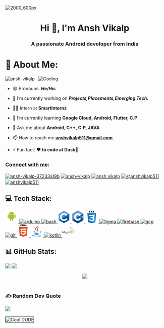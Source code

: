 ![2000_600px](https://user-images.githubusercontent.com/92860846/192116488-2ece1a36-465f-4c27-a71d-4e72f553000b.gif)
<h1 align="center">Hi 👋, I'm Ansh Vikalp</h1>
<h3 align="center">A passionate Android developer from India</h3>
<h1>💫 About Me:</h1>
<img src="https://user-images.githubusercontent.com/92860846/192116238-f0a2f976-265f-460f-ad0a-83ef612ca989.gif" align="right" width = "400" alt= "Coding">

<p align="left"> <img src="https://komarev.com/ghpvc/?username=ansh-vikalp&label=Profile%20views&color=0e75b6&style=flat" alt="ansh-vikalp" /> </p>

- 😄 Pronouns: ***He/His***

- 🔭 I’m currently working on ***Projects,Placements,Emerging Tech.***

- 👨‍🎓 Intern at __SmartInternz__

- 🌱 I’m currently learning **Google Cloud, Android, Flutter, C.P**

- 💬 Ask me about **Android, C++, C.P, JAVA**

- 📫 How to reach me **anshvikalp511@gmail.com**

- ⚡ Fun fact: **❤ to code at Dusk🌆**

<h3 align="left" >Connect with me:</h3>
<p align="left">
<a href="https://linkedin.com/in/ansh-vikalp-37233a19b" target="blank"><img align="center" src="https://raw.githubusercontent.com/rahuldkjain/github-profile-readme-generator/master/src/images/icons/Social/linked-in-alt.svg" alt="ansh-vikalp-37233a19b" height="30" width="40" /></a>
<a href="https://stackoverflow.com/users/16648142/ansh-vikalp" target="blank"><img align="center" src="https://raw.githubusercontent.com/rahuldkjain/github-profile-readme-generator/master/src/images/icons/Social/stack-overflow.svg" alt="ansh-vikalp" height="30" width="40" /></a>
<a href="https://www.youtube.com/channel/UCVj3Jypx3oY3c5Xk6Tyu-zw" target="blank"><img align="center" src="https://raw.githubusercontent.com/rahuldkjain/github-profile-readme-generator/master/src/images/icons/Social/youtube.svg" alt="ansh vikalp" height="30" width="40" /></a>
<a href="https://www.hackerrank.com/anshvikalp511" target="blank"><img align="center" src="https://raw.githubusercontent.com/rahuldkjain/github-profile-readme-generator/master/src/images/icons/Social/hackerrank.svg" alt="@anshvikalp511" height="30" width="40" /></a>
<a href="https://auth.geeksforgeeks.org/user/anshvikalp511" target="blank"><img align="center" src="https://raw.githubusercontent.com/rahuldkjain/github-profile-readme-generator/master/src/images/icons/Social/geeks-for-geeks.svg" alt="anshvikalp511" height="30" width="40" /></a>
</p>

<!--<h3 align="left">Languages and Tools:</h3> -->
  
 
## 💻 Tech Stack:
<p align="left"> <a href="https://developer.android.com" target="_blank" rel="noreferrer"> <img src="https://raw.githubusercontent.com/devicons/devicon/master/icons/android/android-original-wordmark.svg" alt="android" width="40" height="40"/> </a> <a href="https://www.arduino.cc/" target="_blank" rel="noreferrer"> <img src="https://cdn.worldvectorlogo.com/logos/arduino-1.svg" alt="arduino" width="40" height="40"/> </a> <a href="https://www.gnu.org/software/bash/" target="_blank" rel="noreferrer"> <img src="https://www.vectorlogo.zone/logos/gnu_bash/gnu_bash-icon.svg" alt="bash" width="40" height="40"/> </a> <a href="https://www.cprogramming.com/" target="_blank" rel="noreferrer"> <img src="https://raw.githubusercontent.com/devicons/devicon/master/icons/c/c-original.svg" alt="c" width="40" height="40"/> </a> <a href="https://www.w3schools.com/cpp/" target="_blank" rel="noreferrer"> <img src="https://raw.githubusercontent.com/devicons/devicon/master/icons/cplusplus/cplusplus-original.svg" alt="cplusplus" width="40" height="40"/> </a> <a href="https://www.w3schools.com/css/" target="_blank" rel="noreferrer"> <img src="https://raw.githubusercontent.com/devicons/devicon/master/icons/css3/css3-original-wordmark.svg" alt="css3" width="40" height="40"/> </a> <a href="https://www.figma.com/" target="_blank" rel="noreferrer"> <img src="https://www.vectorlogo.zone/logos/figma/figma-icon.svg" alt="figma" width="40" height="40"/> </a> <a href="https://firebase.google.com/" target="_blank" rel="noreferrer"> <img src="https://www.vectorlogo.zone/logos/firebase/firebase-icon.svg" alt="firebase" width="40" height="40"/> </a> <a href="https://cloud.google.com" target="_blank" rel="noreferrer"> <img src="https://www.vectorlogo.zone/logos/google_cloud/google_cloud-icon.svg" alt="gcp" width="40" height="40"/> </a> <a href="https://git-scm.com/" target="_blank" rel="noreferrer"> <img src="https://www.vectorlogo.zone/logos/git-scm/git-scm-icon.svg" alt="git" width="40" height="40"/> </a> <a href="https://www.w3.org/html/" target="_blank" rel="noreferrer"> <img src="https://raw.githubusercontent.com/devicons/devicon/master/icons/html5/html5-original-wordmark.svg" alt="html5" width="40" height="40"/> </a> <a href="https://www.java.com" target="_blank" rel="noreferrer"> <img src="https://raw.githubusercontent.com/devicons/devicon/master/icons/java/java-original.svg" alt="java" width="40" height="40"/> </a> <a href="https://kotlinlang.org" target="_blank" rel="noreferrer"> <img src="https://www.vectorlogo.zone/logos/kotlinlang/kotlinlang-icon.svg" alt="kotlin" width="40" height="40"/> </a> <a href="https://www.mysql.com/" target="_blank" rel="noreferrer"> <img src="https://raw.githubusercontent.com/devicons/devicon/master/icons/mysql/mysql-original-wordmark.svg" alt="mysql" width="40" height="40"/> </a> </p>

<!-- <p><img align="left" src="https://github-readme-stats.vercel.app/api/top-langs?username=ansh-vikalp&show_icons=true&locale=en&layout=compact" alt="ansh-vikalp" /></p>

<p>&nbsp;<img align="center" src="https://github-readme-stats.vercel.app/api?username=ansh-vikalp&show_icons=true&locale=en" alt="ansh-vikalp" /></p>

<p><img align="center" src="https://github-readme-streak-stats.herokuapp.com/?user=ansh-vikalp&" alt="ansh-vikalp" /></p> -->


  
 ## 📊 GitHub Stats:
![](https://github-readme-stats.vercel.app/api?username=Ansh-Vikalp&theme=merko&hide_border=false&include_all_commits=false&count_private=false)
![](https://github-readme-streak-stats.herokuapp.com/?user=Ansh-Vikalp&theme=merko&hide_border=false)<br/>

<div align='center'>
<img src= "https://github-readme-stats.vercel.app/api/top-langs/?username=Ansh-Vikalp&theme=merko&hide_border=false&include_all_commits=false&count_private=false&layout=compact">
</div>
<br>


### ✍️ Random Dev Quote
![](https://quotes-github-readme.vercel.app/api?type=horizontal&theme=merko)



<img src="https://user-images.githubusercontent.com/92860846/192118106-3e5c1b58-2270-443b-ad45-cd854f5f9e40.gif" border=1 title="Cool DUDE">

